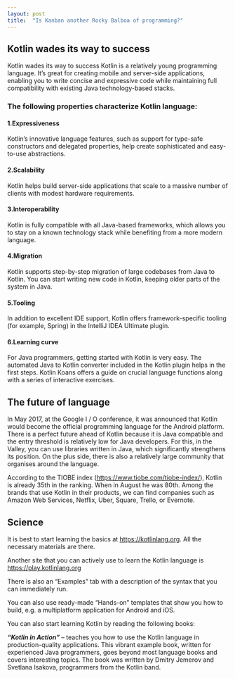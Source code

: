 ```yaml
---
layout: post
title:  "Is Kanban another Rocky Balboa of programming?"
---
```


## Kotlin wades its way to success
Kotlin wades its way to success
Kotlin is a relatively young programming language. It’s great for creating mobile and server-side applications, enabling you to write concise and expressive code while maintaining full compatibility with existing Java technology-based stacks.

### The following properties characterize Kotlin language:

#### 1.Expressiveness
Kotlin’s innovative language features, such as support for type-safe constructors and delegated properties, help create sophisticated and easy-to-use abstractions.

#### 2.Scalability
Kotlin helps build server-side applications that scale to a massive number of clients with modest hardware requirements.

#### 3.Interoperability
Kotlin is fully compatible with all Java-based frameworks, which allows you to stay on a known technology stack while benefiting from a more modern language.

#### 4.Migration
Kotlin supports step-by-step migration of large codebases from Java to Kotlin. You can start writing new code in Kotlin, keeping older parts of the system in Java.

#### 5.Tooling
In addition to excellent IDE support, Kotlin offers framework-specific tooling (for example, Spring) in the IntelliJ IDEA Ultimate plugin.

#### 6.Learning curve
For Java programmers, getting started with Kotlin is very easy. The automated Java to Kotlin converter included in the Kotlin plugin helps in the first steps. Kotlin Koans offers a guide on crucial language functions along with a series of interactive exercises.

## The future of language
In May 2017, at the Google I / O conference, it was announced that Kotlin would become the official programming language for the Android platform. There is a perfect future ahead of Kotlin because it is Java compatible and the entry threshold is relatively low for Java developers. For this, in the Valley, you can use libraries written in Java, which significantly strengthens its position. On the plus side, there is also a relatively large community that organises around the language.

According to the TIOBE index (https://www.tiobe.com/tiobe-index/), Kotlin is already 35th in the ranking. When in August he was 80th. Among the brands that use Kotlin in their products, we can find companies such as Amazon Web Services, Netflix, Uber, Square, Trello, or Evernote.

## Science
It is best to start learning the basics at https://kotlinlang.org. All the necessary materials are there.

Another site that you can actively use to learn the Kotlin language is https://play.kotlinlang.org

There is also an “Examples” tab with a description of the syntax that you can immediately run.

You can also use ready-made “Hands-on” templates that show you how to build, e.g. a multiplatform application for Android and iOS.

You can also start learning Kotlin by reading the following books:

***“Kotlin in Action”*** – teaches you how to use the Kotlin language in production-quality applications. This vibrant example book, written for experienced Java programmers, goes beyond most language books and covers interesting topics. The book was written by Dmitry Jemerov and Svetlana Isakova, programmers from the Kotlin band.
